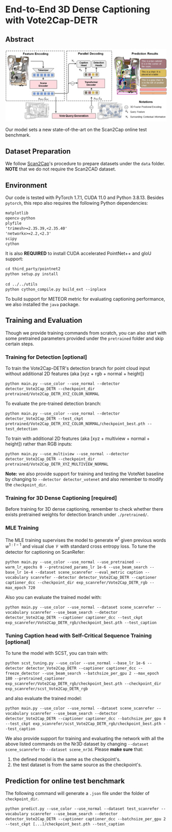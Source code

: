 # End-to-End 3D Dense Captioning with Vote2Cap-DETR

## Abstract

![pipeline](assets/overall_pipeline_detailed.jpg)

Our model sets a new state-of-the-art on the Scan2Cap online test benchmark.

## Dataset Preparation

We follow [Scan2Cap](https://github.com/daveredrum/Scan2Cap)'s procedure to prepare datasets under the `data` folder.
**NOTE** that we do not require the Scan2CAD dataset.

## Environment

Our code is tested with PyTorch 1.7.1, CUDA 11.0 and Python 3.8.13.
Besides `pytorch`, this repo also requires the following Python dependencies:

```{bash}
matplotlib
opencv-python
plyfile
'trimesh>=2.35.39,<2.35.40'
'networkx>=2.2,<2.3'
scipy
cython
```

It is also **REQUIRED** to install CUDA accelerated PointNet++ and gIoU support:

```{bash}
cd third_party/pointnet2
python setup.py install

cd ../../utils
python cython_compile.py build_ext --inplace
```

To build support for METEOR metric for evaluating captioning performance, we also installed the `java` package.

## Training and Evaluation

Though we provide training commands from scratch, you can also start with some pretrained parameters provided under the `pretrained` folder and skip certain steps.

### Training for Detection [optional]

To train the Vote2Cap-DETR's detection branch for point cloud input without additional 2D features (aka [xyz + rgb + normal + height])

```{bash}
python main.py --use_color --use_normal --detector detector_Vote2Cap_DETR --checkpoint_dir pretrained/Vote2Cap_DETR_XYZ_COLOR_NORMAL
```

To evaluate the pre-trained detection branch:

```{bash}
python main.py --use_color --use_normal --detector detector_Vote2Cap_DETR --test_ckpt pretrained/Vote2Cap_DETR_XYZ_COLOR_NORMAL/checkpoint_best.pth --test_detection
```

To train with additional 2D features (aka [xyz + multiview + normal + height]) rather than RGB inputs:

```{bash}
python main.py --use_multiview --use_normal --detector detector_Vote2Cap_DETR --checkpoint_dir pretrained/Vote2Cap_DETR_XYZ_MULTIVIEW_NORMAL
```

**Note:** we also provide support for training and testing the VoteNet baseline by changing to `--detector detector_votenet` and also remember to modify the `checkpoint_dir`.


### Training for 3D Dense Captioning [required]

Before training for 3D dense captioning, remember to check whether there exists pretrained weights for detection branch under `./pretrained/`. 

### MLE Training

The MLE training supervises the model to generate $w^{t}$ given previous words $w^{1:t-1}$ and visual clue $\mathcal{V}$ with standard cross entropy loss. To tune the detector for captioning on ScanRefer:

```{bash}
python main.py --use_color --use_normal --use_pretrained --warm_lr_epochs 0 --pretrained_params_lr 1e-6 --use_beam_search --base_lr 1e-4 --dataset scene_scanrefer --eval_metric caption --vocabulary scanrefer --detector detector_Vote2Cap_DETR --captioner captioner_dcc --checkpoint_dir exp_scanrefer/Vote2Cap_DETR_rgb --max_epoch 720
```

Also you can evaluate the trained model with:

```{bash}
python main.py --use_color --use_normal --dataset scene_scanrefer --vocabulary scanrefer --use_beam_search --detector detector_Vote2Cap_DETR --captioner captioner_dcc --test_ckpt exp_scanrefer/Vote2Cap_DETR_rgb/checkpoint_best.pth --test_caption
```

### Tuning Caption head with Self-Critical Sequence Training [optional]

To tune the model with SCST, you can train with:

```{cmd}
python scst_tuning.py --use_color --use_normal --base_lr 1e-6 --detector detector_Vote2Cap_DETR --captioner captioner_dcc --freeze_detector --use_beam_search --batchsize_per_gpu 2 --max_epoch 180 --pretrained_captioner exp_scanrefer/Vote2Cap_DETR_rgb/checkpoint_best.pth --checkpoint_dir exp_scanrefer/scst_Vote2Cap_DETR_rgb
```

and also evaluate the trained model:

```{cmd}
python main.py --use_color --use_normal --dataset scene_scanrefer --vocabulary scanrefer --use_beam_search --detector detector_Vote2Cap_DETR --captioner captioner_dcc --batchsize_per_gpu 8 --test_ckpt exp_scanrefer/scst_Vote2Cap_DETR_rgb/checkpoint_best.pth --test_caption
```

We also provide support for training and evaluating the network with all the above listed commands on the Nr3D dataset by changing `--dataset scene_scanrefer` to `--dataset scene_nr3d`. 
Please **make sure** that:

1. the defined model is the same as the checkpoint's.
2. the test dataset is from the same source as the checkpoint's.


## Prediction for online test benchmark

The following command will generate a `.json` file under the folder of `checkpoint_dir`.

```
python predict.py --use_color --use_normal --dataset test_scanrefer --vocabulary scanrefer --use_beam_search --detector detector_Vote2Cap_DETR --captioner captioner_dcc --batchsize_per_gpu 2 --test_ckpt [...]/checkpoint_best.pth --test_caption
```